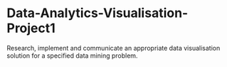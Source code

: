 # Data-Analytics-Visualisation-Project1
Research, implement and communicate an appropriate data visualisation solution for a specified data mining problem.
